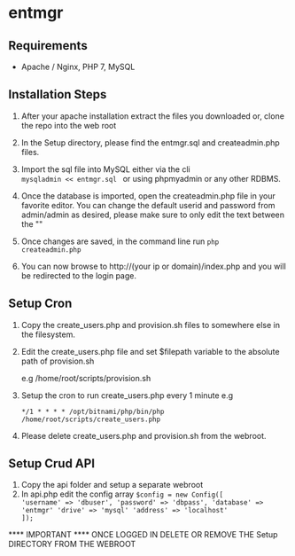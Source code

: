 # entmgr

## Requirements 
+ Apache / Nginx, PHP 7, MySQL

## Installation Steps

1. After your apache installation extract the files you downloaded or, clone the repo into the web root

2. In the Setup directory, please find the entmgr.sql and createadmin.php files.

3. Import the sql file into MySQL either via the cli <code> mysqladmin << entmgr.sql </code> or using phpmyadmin or any other RDBMS.

4. Once the database is imported, open the createadmin.php file in your favorite editor. 
   You can change the default userid and password from admin/admin as desired, please make sure to only edit the text between the ""

5. Once changes are saved, in the command line run <code>php createadmin.php</code>

6. You can now browse to http://(your ip or domain)/index.php and you will be redirected to the login page.

## Setup Cron 
1. Copy the create_users.php and provision.sh files to somewhere else in the filesystem.

2. Edit the create_users.php file and set $filepath variable to the absolute path of provision.sh 

   e.g /home/root/scripts/provision.sh

3. Setup the cron to run create_users.php every 1 minute e.g

   <code>*/1 * * * * /opt/bitnami/php/bin/php /home/root/scripts/create_users.php</code>

4. Please delete create_users.php and provision.sh from the webroot.

## Setup Crud API
1. Copy the api folder and setup a separate webroot
2. In api.php edit the config array
   <code>$config = new Config([
        'username' => 'dbuser',
        'password' => 'dbpass',
        'database' => 'entmgr'
        'drive'    => 'mysql'
        'address'  => 'localhost'
    ]);</code>
    


**** IMPORTANT ****
ONCE LOGGED IN DELETE OR REMOVE THE Setup DIRECTORY FROM THE WEBROOT
